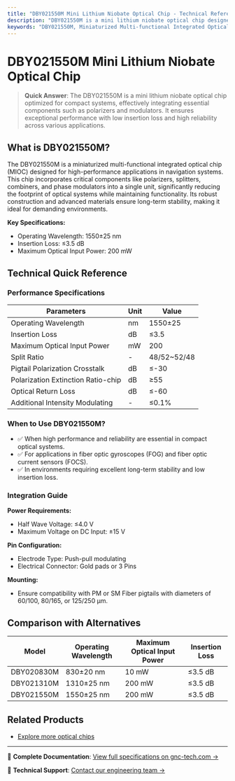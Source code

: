 ```yaml
---
title: "DBY021550M Mini Lithium Niobate Optical Chip - Technical Reference"
description: "DBY021550M is a mini lithium niobate optical chip designed for compact systems, integrating multiple components for high performance and reliability."
keywords: "DBY021550M, Miniaturized Multi-functional Integrated Optical Chip, Compact Systems, High Performance, Reliability"
---
```


# DBY021550M Mini Lithium Niobate Optical Chip

> **Quick Answer**: The DBY021550M is a mini lithium niobate optical chip optimized for compact systems, effectively integrating essential components such as polarizers and modulators. It ensures exceptional performance with low insertion loss and high reliability across various applications.

## What is DBY021550M?

The DBY021550M is a miniaturized multi-functional integrated optical chip (MIOC) designed for high-performance applications in navigation systems. This chip incorporates critical components like polarizers, splitters, combiners, and phase modulators into a single unit, significantly reducing the footprint of optical systems while maintaining functionality. Its robust construction and advanced materials ensure long-term stability, making it ideal for demanding environments.

**Key Specifications:**
- Operating Wavelength: 1550±25 nm
- Insertion Loss: ≤3.5 dB
- Maximum Optical Input Power: 200 mW

## Technical Quick Reference

### Performance Specifications

| Parameters | Unit | Value |
| --- | --- | --- |
| Operating Wavelength | nm | 1550±25 |
| Insertion Loss | dB | ≤3.5 |
| Maximum Optical Input Power | mW | 200 |
| Split Ratio | - | 48/52~52/48 |
| Pigtail Polarization Crosstalk | dB | ≤-30 |
| Polarization Extinction Ratio-chip | dB | ≥55 |
| Optical Return Loss | dB | ≤-60 |
| Additional Intensity Modulating | - | ≤0.1% |

### When to Use DBY021550M?
- ✅ When high performance and reliability are essential in compact optical systems.
- ✅ For applications in fiber optic gyroscopes (FOG) and fiber optic current sensors (FOCS).
- ✅ In environments requiring excellent long-term stability and low insertion loss.

### Integration Guide
**Power Requirements:**
- Half Wave Voltage: ≤4.0 V
- Maximum Voltage on DC Input: ±15 V

**Pin Configuration:**
- Electrode Type: Push-pull modulating
- Electrical Connector: Gold pads or 3 Pins

**Mounting:**
- Ensure compatibility with PM or SM Fiber pigtails with diameters of 60/100, 80/165, or 125/250 µm.

## Comparison with Alternatives

| Model | Operating Wavelength | Maximum Optical Input Power | Insertion Loss |
|-------|----------------------|-----------------------------|----------------|
| DBY020830M | 830±20 nm | 10 mW | ≤3.5 dB |
| DBY021310M | 1310±25 nm | 200 mW | ≤3.5 dB |
| DBY021550M | 1550±25 nm | 200 mW | ≤3.5 dB |

## Related Products
- [Explore more optical chips](https://www.gnc-tech.com/products/mioc-dby02/)

---

📘 **Complete Documentation**: [View full specifications on gnc-tech.com →](https://www.gnc-tech.com/products/mioc-dby02/)

💬 **Technical Support**: [Contact our engineering team →](https://www.gnc-tech.com/contact)